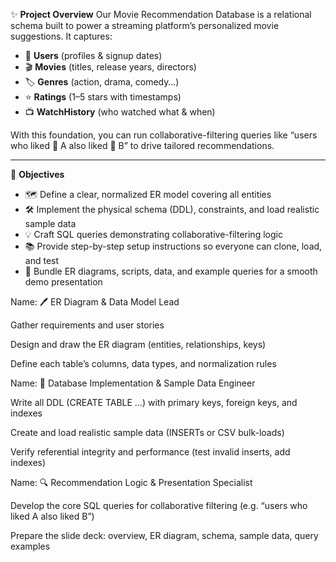 ✨ **Project Overview**
Our Movie Recommendation Database is a relational schema built to power a streaming platform’s personalized movie suggestions. It captures:

* 👥 **Users** (profiles & signup dates)
* 🎬 **Movies** (titles, release years, directors)
* 🏷️ **Genres** (action, drama, comedy…)
* ⭐ **Ratings** (1–5 stars with timestamps)
* 📺 **WatchHistory** (who watched what & when)

With this foundation, you can run collaborative-filtering queries like “users who liked 🎥 A also liked 🎥 B” to drive tailored recommendations.

---

🎯 **Objectives**

* 🗺️ Define a clear, normalized ER model covering all entities
* 🛠️ Implement the physical schema (DDL), constraints, and load realistic sample data
* 💡 Craft SQL queries demonstrating collaborative-filtering logic
* 📚 Provide step-by-step setup instructions so everyone can clone, load, and test
* 🎤 Bundle ER diagrams, scripts, data, and example queries for a smooth demo presentation

Name:
🖊️ ER Diagram & Data Model Lead

Gather requirements and user stories

Design and draw the ER diagram (entities, relationships, keys)

Define each table’s columns, data types, and normalization rules

Name:
💾 Database Implementation & Sample Data Engineer

Write all DDL (CREATE TABLE …) with primary keys, foreign keys, and indexes

Create and load realistic sample data (INSERTs or CSV bulk-loads)

Verify referential integrity and performance (test invalid inserts, add indexes)

Name:
🔍 Recommendation Logic & Presentation Specialist

Develop the core SQL queries for collaborative filtering (e.g. “users who liked A also liked B”)

Prepare the slide deck: overview, ER diagram, schema, sample data, query examples

